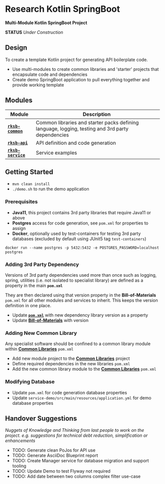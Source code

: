 # Research Kotlin SpringBoot

**Multi-Module Kotlin SpringBoot Project**

**STATUS** _Under Construction_


## Design

To create a template Kotlin project for generating API boilerplate code.

* Use multi-modules to create common libraries and 'starter' projects that encapsulate code and dependencies
* Create demo SpringBoot application to pull everything together and provide working template


## Modules

Module          | Description
--------------- | ------------- 
[**`rksb-common`**](./rksb-common/README.md)    |  Common libraries and starter packs defining language, logging, testing and 3rd party dependencies
[**`rksb-api`**](./rksb-api/README.md)          |  API definition and code generation
[**`rksb-service`**](./rksb-service/README.md)  |  Service examples


## Getting Started

* `mvn clean install`
* `./demo.sh` to run the demo application

### Prerequisites

* **Java11**, this project contains 3rd party libraries that require Java11 or above 
* **Postgres** access for code generation, see `pom.xml` for properties to assign
* **Docker**, optionally used by test-containers for testing 3rd party databases (excluded by default using JUnit5 tag `test-containers`) 

```
docker run --name postgres -p 5432:5432 -e POSTGRES_PASSWORD=localhost postgres
```

### Adding 3rd Party Dependency

Versions of 3rd party dependencies used more than once such as logging, spring, utilities 
(i.e. not isolated to specialist library) are defined as a property in the main **`pom.xml`**

They are then declared using that version property in the **Bill-of-Materials** `pom.xml` for all other
modules and services to inherit.  This keeps the version definition in one place.

* Update [**`pom.xml`**](./pom.xml) with new dependency library version as a property
* Update [**Bill-of-Materials**](./rksb-common/rksb-common-bom/pom.xml) with version


### Adding New Common Library

Any specialist software should be confined to a common library module within 
[**Common Libraries**](./rksb-common/rksb-common-lib/pom.xml) `pom.xml`

* Add new module project to the [**Common Libraries**](./rksb-common/rksb-common-lib/) project
* Define required dependencies in the new libraries `pom.xml` 
* Add the new common library module to the [**Common Libraries**](./rksb-common/rksb-common-lib/pom.xml) `pom.xml`


### Modifying Database

* Update `pom.xml` for code generation database properties
* Update `service-demo/src/main/resources/application.yml` for demo database properties


## Handover Suggestions

_Nuggets of Knowledge and Thinking from last people to work on the project._
_e.g. suggestions for technical debt reduction, simplification or enhancements_

* TODO: Generate clean PoJos for API use
* TODO: Generate AsciiDoc Blueprint report
* TODO: Create Manager service for database migration and support tooling
* TODO: Update Demo to test Flyway not required
* TODO: Add date between two columns complex filter use-case

